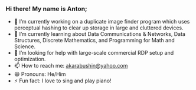 ### Hi there! My name is Anton;
- 🔭 I’m currently working on a duplicate image finder program which uses perceptual hashing to clear up storage in large and cluttered devices.
- 🌱 I’m currently learning about Data Communications & Networks, Data Structures, Discrete Mathematics, and Programming for Math and Science.
- 🤔 I’m looking for help with large-scale commercial RDP setup and optimization.
- 📫 How to reach me: akarabushin@yahoo.com
- 😄 Pronouns: He/Him
- ⚡ Fun fact: I love to sing and play piano!
